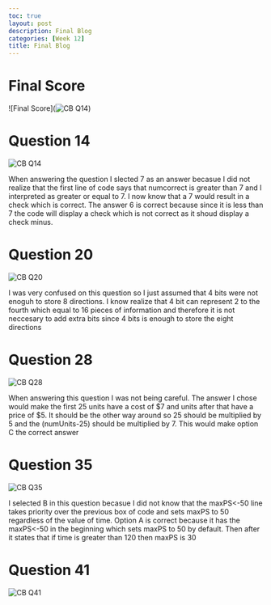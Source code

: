 ```yaml
---
toc: true
layout: post
description: Final Blog
categories: [Week 12]
title: Final Blog
---
```

# Final Score

![Final Score](![CB Q14](https://files.slack.com/files-pri/TUDAF53UJ-F049M8F4S7R/image.png))

# Question 14

![CB Q14](https://files.slack.com/files-pri/TUDAF53UJ-F049M8F4S7R/image.png)

When answering the question I slected 7 as an answer becasue I did not realize that the first line of code says that numcorrect is greater than 7 and I interpreted as greater or equal to 7. I now know that a 7 would result in a check which is correct. The answer 6 is correct because since it is less than 7 the code will display a check which is not correct as it shoud display a check minus.

# Question 20

![CB Q20](https://files.slack.com/files-pri/TUDAF53UJ-F04AEG39NTB/image.png)

I was very confused on this question so I just assumed that 4 bits were not enoguh to store 8 directions. I know realize that 4 bit can represent 2 to the fourth which equal to 16 pieces of information and therefore it is not neccesary to add extra bits since 4 bits is enough to store the eight directions

# Question 28

![CB Q28](https://files.slack.com/files-pri/TUDAF53UJ-F04AEHFPR0R/image.png)

When answering this question I was not being careful. The answer I chose would make the first 25 units have a cost of $7 and units after that have a price of $5. It should be the other way around so 25 should be multiplied by 5 and the (numUnits-25) should be multiplied by 7. This would make option C the correct answer

# Question 35
 
![CB Q35](https://files.slack.com/files-pri/TUDAF53UJ-F049Z10S0Q5/image.png)

I selected B in this question becasue I did not know that the maxPS<-50 line takes priority over the previous box of code and sets maxPS to 50 regardless of the value of time. Option A is correct because it has the maxPS<-50 in the beginning which sets maxPS to 50 by default. Then after it states that if time is greater than 120 then maxPS is 30

# Question 41

![CB Q41](https://files.slack.com/files-pri/TUDAF53UJ-F04AAB9D1BM/image.png)